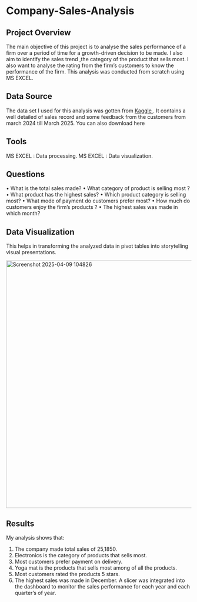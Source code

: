 # Company-Sales-Analysis
## Project Overview
The main objective of this project is to analyse the sales performance of a firm over a period of time for a growth-driven decision to be made. I also aim to identify the sales trend ,the category of the product that sells most. I also want to analyse the rating from the firm’s customers to know the performance of the firm. This analysis was conducted from scratch using MS EXCEL.
## Data Source
The data set I used for this analysis was gotten from <a href= "https://www.kaggle.com/datasets?fileType=csv"> Kaggle </a> . It contains a well detailed of sales record and some feedback from the customers from march 2024 till March 2025. You can also download here
## Tools
MS EXCEL : Data processing.
MS EXCEL : Data visualization.
## Questions
•	What is the total sales made?
•	What category of product is selling most ?
•	What product has the highest sales?
•	Which product category is selling most?
•	What mode of payment do customers prefer most?
•	How much do customers enjoy the firm’s products ?
•	The highest sales was made in which month?

## Data Visualization
This helps in transforming the analyzed data in pivot tables into storytelling visual presentations.

<img width="673" alt="Screenshot 2025-04-09 104826" src="https://github.com/user-attachments/assets/a3d55be9-2864-4050-b2df-2df8f7f3797f" />


## Results
My analysis shows that:
1.	The company made total sales of 25,1850.
2.	Electronics is the category of products that sells most.
3.	Most customers prefer payment on delivery.
4.	Yoga mat is the products that sells most among of all the products.
5.	Most customers rated the products 5 stars.
6.	The highest sales was made in December.
A slicer was integrated into the dashboard to monitor the sales performance for each year and each quarter’s of year.

